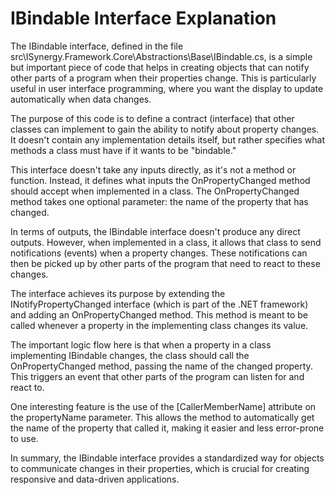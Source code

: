 # IBindable Interface Explanation

The IBindable interface, defined in the file src\ISynergy.Framework.Core\Abstractions\Base\IBindable.cs, is a simple but important piece of code that helps in creating objects that can notify other parts of a program when their properties change. This is particularly useful in user interface programming, where you want the display to update automatically when data changes.

The purpose of this code is to define a contract (interface) that other classes can implement to gain the ability to notify about property changes. It doesn't contain any implementation details itself, but rather specifies what methods a class must have if it wants to be "bindable."

This interface doesn't take any inputs directly, as it's not a method or function. Instead, it defines what inputs the OnPropertyChanged method should accept when implemented in a class. The OnPropertyChanged method takes one optional parameter: the name of the property that has changed.

In terms of outputs, the IBindable interface doesn't produce any direct outputs. However, when implemented in a class, it allows that class to send notifications (events) when a property changes. These notifications can then be picked up by other parts of the program that need to react to these changes.

The interface achieves its purpose by extending the INotifyPropertyChanged interface (which is part of the .NET framework) and adding an OnPropertyChanged method. This method is meant to be called whenever a property in the implementing class changes its value.

The important logic flow here is that when a property in a class implementing IBindable changes, the class should call the OnPropertyChanged method, passing the name of the changed property. This triggers an event that other parts of the program can listen for and react to.

One interesting feature is the use of the [CallerMemberName] attribute on the propertyName parameter. This allows the method to automatically get the name of the property that called it, making it easier and less error-prone to use.

In summary, the IBindable interface provides a standardized way for objects to communicate changes in their properties, which is crucial for creating responsive and data-driven applications.